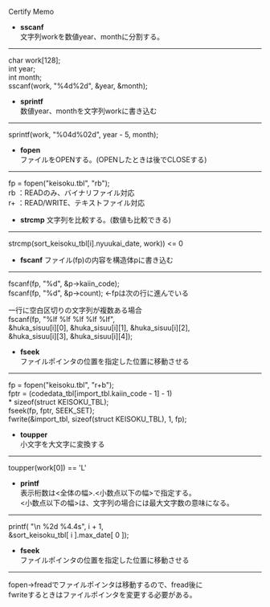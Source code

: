 Certify Memo
* **sscanf**  
文字列workを数値year、monthに分割する。
---------------------------------------------
char work[128];  
int year;  
int month;  
sscanf(work, "%4d%2d", &year, &month);

* **sprintf**  
数値year、monthを文字列workに書き込む
---------------------------------------------
sprintf(work, "%04d%02d", year - 5, month);

* **fopen**  
ファイルをOPENする。(OPENしたときは後でCLOSEする)
---------------------------------------------
fp = fopen("keisoku.tbl", "rb");  
rb ：READのみ、バイナリファイル対応  
r+ ：READ/WRITE、テキストファイル対応  

* **strcmp**
文字列を比較する。(数値も比較できる)
----------------------------------------------
strcmp(sort_keisoku_tbl[i].nyuukai_date, work)) <= 0

* **fscanf**
ファイル(fp)の内容を構造体pに書き込む
-----------------------------------------------
fscanf(fp, "%d", &p->kaiin_code);  
fscanf(fp, "%d", &p->count); ←fpは次の行に進んでいる  

一行に空白区切りの文字列が複数ある場合  
fscanf(fp, "%lf %lf %lf %lf %lf",  
  &huka_sisuu[i][0], &huka_sisuu[i][1], &huka_sisuu[i][2],  
  &huka_sisuu[i][3], &huka_sisuu[i][4]);

* **fseek**  
ファイルポインタの位置を指定した位置に移動させる
-----------------------------------------------
fp = fopen("keisoku.tbl", "r+b");  
fptr = (codedata_tbl[import_tbl.kaiin_code - 1] - 1)  
        \* sizeof(struct KEISOKU_TBL);  
fseek(fp, fptr, SEEK_SET);  
fwrite(&import_tbl, sizeof(struct KEISOKU_TBL), 1, fp);  

* **toupper**  
小文字を大文字に変換する  
-------------------------------------------------
toupper(work[0]) == 'L'

* **printf**  
表示桁数は<全体の幅>.<小数点以下の幅>で指定する。  
<小数点以下の幅>は、文字列の場合には最大文字数の意味になる。  
--------------------------------------------------
printf( "\n   %2d %4.4s", i + 1,  
    &sort_keisoku_tbl[ i ].max_date[ 0 ]);

* **fseek**  
ファイルポインタの位置を指定した位置に移動させる
---------------------------------------------------
fopen->freadでファイルポインタは移動するので、fread後に  
fwriteするときはファイルポインタを変更する必要がある。
